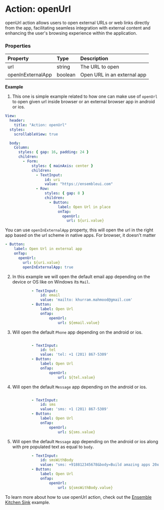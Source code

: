 # Action: openUrl

openUrl action allows users to open external URLs or web links directly from the app, facilitating seamless integration with external content and enhancing the user's browsing experience within the application.

### Properties

| Property          | Type    | Description                 |
| :---------------- | :------ | :-------------------------- |
| url               | string  | The URL to open             |
| openInExternalApp | boolean | Open URL in an external app |

**Example**

1.  This one is simple example related to how one can make use of `openUrl` to open given url inside browser or an external browser app in android or ios.

```yaml
View:
  header:
    title: "Action: openUrl"
  styles:
    scrollableView: true

  body:
    Column:
      styles: { gap: 16, padding: 24 }
      children:
        - Form:
            styles: { mainAxis: center }
            children:
              - TextInput:
                  id: uri
                  value: "https://ensembleui.com"
              - Row:
                  styles: { gap: 8 }
                  children:
                    - Button:
                        label: Open Url in place
                        onTap:
                          openUrl:
                            url: ${uri.value}
```

You can use `openInExternalApp` property, this will open the url in the right app based on the url scheme in native apps. For browser, it doesn't matter

```yaml
- Button:
    label: Open Url in external app
    onTap:
      openUrl:
        url: ${uri.value}
        openInExternalApp: true
```

2. In this example we will open the default email app depending on the device or OS like on Windows its `Mail`.

```yaml
			- TextInput:
				id: email
				value: 'mailto: khurram.mahmood@gmail.com'
			- Button:
				label: Open Url
				onTap:
					openUrl:
						url: ${email.value}
```

3. Will open the default `Phone` app depending on the android or ios.

```yaml

			- TextInput:
				id: tel
				value: 'tel: +1 (201) 867-5309'
			- Button:
				label: Open Url
				onTap:
					openUrl:
						url: ${tel.value}

```

4. Will open the default `Message` app depending on the android or ios.

```yaml

			- TextInput:
				id: sms
				value: 'sms: +1 (201) 867-5309'
			- Button:
				label: Open Url
				onTap:
					openUrl:
						url: ${sms.value}

```

5. Will open the default `Message` app depending on the android or ios along with pre populated text as equal to `body`.

```yaml
			- TextInput:
				id: smsWithBody
				value: "sms: +918812345678&body=Build amazing apps 20x faster using EnsembleUI"
			- Button:
				label: Open Url
				onTap:
					openUrl:
						url: ${smsWithBody.value}
```

To learn more about how to use openUrl action, check out the [Ensemble Kitchen Sink](https://studio.ensembleui.com/app/e24402cb-75e2-404c-866c-29e6c3dd7992/screen/TnoazbWLihcenxD1NBkr) example.
